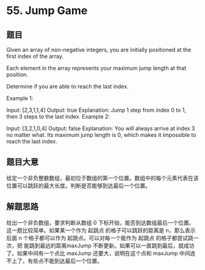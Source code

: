 # 55. Jump Game #
## 题目 #
Given an array of non-negative integers, you are initially positioned at the first index of the array.

Each element in the array represents your maximum jump length at that position.

Determine if you are able to reach the last index.

Example 1:

Input: [2,3,1,1,4]
Output: true
Explanation: Jump 1 step from index 0 to 1, then 3 steps to the last index.
Example 2:

Input: [3,2,1,0,4]
Output: false
Explanation: You will always arrive at index 3 no matter what. Its maximum
             jump length is 0, which makes it impossible to reach the last index.
## 题目大意 #
给定一个非负整数数组，最初位于数组的第一个位置。数组中的每个元素代表在该位置可以跳跃的最大长度。判断是否能够到达最后一个位置。

## 解题思路 #
给出一个非负数组，要求判断从数组 0 下标开始，能否到达数组最后一个位置。
这一题比较简单。如果某一个作为 起跳点 的格子可以跳跃的距离是 n，那么表示后面 n 个格子都可以作为 起跳点。可以对每一个能作为 起跳点 的格子都尝试跳一次，把 能跳到最远的距离maxJump 不断更新。如果可以一直跳到最后，就成功了。如果中间有一个点比 maxJump 还要大，说明在这个点和 maxJump 中间连不上了，有些点不能到达最后一个位置。